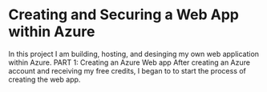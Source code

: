 # Creating and Securing a Web App within Azure
In this project I am building, hosting, and desinging my own web application within Azure.
PART 1: Creating an Azure Web app
After creating an Azure account and receiving my free credits, I began to to start the process of creating the web app.
